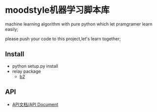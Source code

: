 
moodstyle机器学习脚本库
=======================

machine learning algorithm with pure python which let pramgramer learn easily;   

please push your code to this project,let's learn together;         


Install
-----------
+ python setup.py install
+ relay package 
    + [b2](https://github.com/intohole/b2)

API
-----------
+ [API文档/API Document](api.md)
